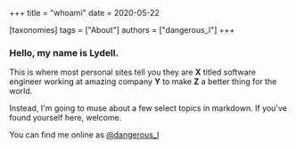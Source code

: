 +++
title = "whoami"
date = 2020-05-22

[taxonomies]
tags = ["About"]
authors = ["dangerous_l"]
+++

### Hello, my name is Lydell. 

This is where most personal sites tell you they are **X** titled software engineer working at amazing company **Y** to make **Z** a better thing for the world.


Instead, I'm going to muse about a few select topics in markdown. If you've found yourself here, welcome.


You can find me online as [@dangerous_l](https://twitter.com/dangerous_l)


<!-- more -->